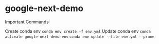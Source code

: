 # google-next-demo

Important Commands

Create conda env `conda env create -f env.yml`
Update conda env 
        `conda activate google-next-demo-env`
        `conda env update --file env.yml --prune`
        